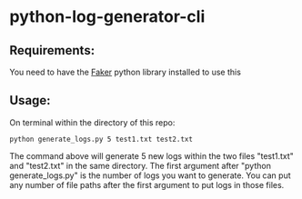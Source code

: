 # python-log-generator-cli

## Requirements:
You need to have the [Faker](https://pypi.python.org/pypi/Faker#downloads) python library installed to use this

## Usage:
On terminal within the directory of this repo:

    python generate_logs.py 5 test1.txt test2.txt

The command above will generate 5 new logs within the two files "test1.txt" and "test2.txt" in the same directory. The first argument after "python generate_logs.py" is the number of logs you want to generate. You can put any number of file paths after the first argument to put logs in those files.
